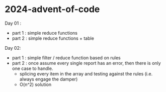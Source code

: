 # 2024-advent-of-code

Day 01 :
- part 1 : simple reduce functions
- part 2 : simple reduce functions + table

Day 02:
- part 1 : simple filter / reduce function based on rules
- part 2 : once assume every single report has an error, then there is only one case to handle.
    - splicing every item in the array and testing against the rules (i.e. always engage the damper)
    - O(n^2) solution

